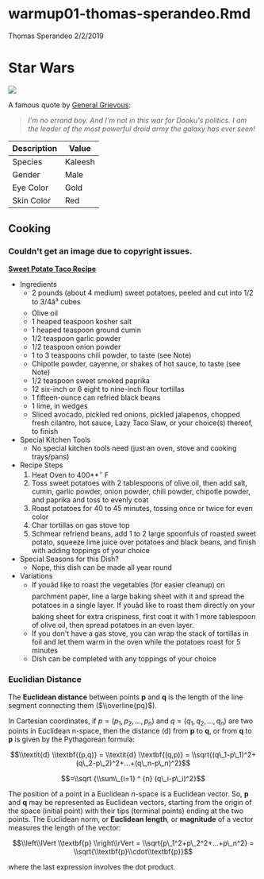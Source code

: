 warmup01-thomas-sperandeo.Rmd
================
Thomas Sperandeo
2/2/2019

Star Wars
=========

![](https://vignette.wikia.nocookie.net/starwars/images/d/de/Grievoushead.jpg/revision/latest?cb=20100630082056)

A famous quote by [General Grievous](https://starwars.fandom.com/wiki/Grievous):

> *I'm no errand boy. And I'm not in this war for Dooku's politics. I am the leader of the most powerful droid army the galaxy has ever seen!*

| **Description** | **Value** |
|-----------------|-----------|
| Species         | Kaleesh   |
| Gender          | Male      |
| Eye Color       | Gold      |
| Skin Color      | Red       |

Cooking
-------

### Couldn't get an image due to copyright issues.

[**Sweet Potato Taco Recipe**](https://smittenkitchen.com/2018/03/sweet-potato-tacos/)

-   Ingredients
    -   2 pounds (about 4 medium) sweet potatoes, peeled and cut into 1/2 to 3/4â³ cubes
    -   Olive oil
    -   1 heaped teaspoon kosher salt
    -   1 heaped teaspoon ground cumin
    -   1/2 teaspoon garlic powder
    -   1/2 teaspoon onion powder
    -   1 to 3 teaspoons chili powder, to taste (see Note)
    -   Chipotle powder, cayenne, or shakes of hot sauce, to taste (see Note)
    -   1/2 teaspoon sweet smoked paprika
    -   12 six-inch or 6 eight to nine-inch flour tortillas
    -   1 fifteen-ounce can refried black beans
    -   1 lime, in wedges
    -   Sliced avocado, pickled red onions, pickled jalapenos, chopped fresh cilantro, hot sauce, Lazy Taco Slaw, or your choice(s) thereof, to finish
-   Special Kitchen Tools
    -   No special kitchen tools need (just an oven, stove and cooking trays/pans)
-   Recipe Steps
    1.  Heat Oven to 400**<sup>∘</sup> F
    2.  Toss sweet potatoes with 2 tablespoons of olive oil, then add salt, cumin, garlic powder, onion powder, chili powder, chipotle powder, and paprika and toss to evenly coat
    3.  Roast potatoes for 40 to 45 minutes, tossing once or twice for even color
    4.  Char tortillas on gas stove top
    5.  Schmear refriend beans, add 1 to 2 large spoonfuls of roasted sweet potato, squeeze lime juice over potatoes and black beans, and finish with adding toppings of your choice
-   Special Seasons for this Dish?
    -   Nope, this dish can be made all year round
-   Variations
    -   If youâd like to roast the vegetables (for easier cleanup) on parchment paper, line a large baking sheet with it and spread the potatoes in a single layer. If youâd like to roast them directly on your baking sheet for extra crispiness, first coat it with 1 more tablespoon of olive oil, then spread potatoes in an even layer.
    -   If you don't have a gas stove, you can wrap the stack of tortillas in foil and let them warm in the oven while the potatoes roast for 5 minutes
    -   Dish can be completed with any toppings of your choice

### Euclidian Distance

The **Euclidean distance** between points **p** and **q** is the length of the line segment connecting them ($\\overline{pq}$).

In Cartesian coordinates, if *p* = (*p*<sub>1</sub>, *p*<sub>2</sub>, ..., *p*<sub>*n*</sub>) and *q* = (*q*<sub>1</sub>, *q*<sub>2</sub>, ..., *q*<sub>*n*</sub>) are two points in Euclidean n-space, then the distance (d) from **p** to **q**, or from **q** to **p** is given by the Pythagorean formula:

$$\\textit{d} 
   \\textbf{(p,q)} 
   = \\textit{d} 
   \\textbf{(q,p)} 
   = \\sqrt{(q\_1-p\_1)^2+(q\_2-p\_2)^2+...+(q\_n-p\_n)^2}$$

$$=\\sqrt
{\\sum\_{i=1} ^ {n} (q\_i-p\_i)^2}$$

The position of a point in a Euclidean *n*-space is a Euclidean vector. So, **p** and **q** may be represented as Euclidean vectors, starting from the origin of the space (initial point) with their tips (terminal points) ending at the two points. The Euclidean norm, or **Euclidean length**, or **magnitude** of a vector measures the length of the vector:

$$\\left\\lVert
\\textbf{p} 
\\right\\rVert
= \\sqrt{p\_1^2+p\_2^2+...+p\_n^2} 
= \\sqrt{\\textbf{p}\\cdot\\textbf{p}}$$

where the last expression involves the dot product.

